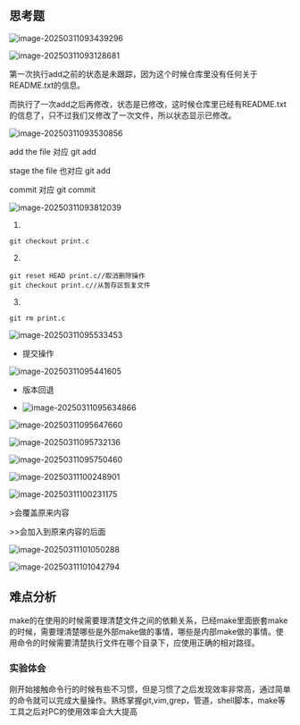 ## 思考题

![image-20250311093439296](C:\Users\86135\AppData\Roaming\Typora\typora-user-images\image-20250311093439296.png)

![image-20250311093128681](C:\Users\86135\AppData\Roaming\Typora\typora-user-images\image-20250311093128681.png)

第一次执行add之前的状态是未跟踪，因为这个时候仓库里没有任何关于README.txt的信息。

而执行了一次add之后再修改，状态是已修改，这时候仓库里已经有README.txt的信息了，只不过我们又修改了一次文件，所以状态显示已修改。

![image-20250311093530856](C:\Users\86135\AppData\Roaming\Typora\typora-user-images\image-20250311093530856.png)

add the file 对应 git add 

stage the file 也对应 git add

commit 对应 git commit

![image-20250311093812039](C:\Users\86135\AppData\Roaming\Typora\typora-user-images\image-20250311093812039.png)

1.

```shell
git checkout print.c
```

2.

```shell
git reset HEAD print.c//取消删除操作
git checkout print.c//从暂存区恢复文件
```

3.

```shell
git rm print.c
```

![image-20250311095533453](C:\Users\86135\AppData\Roaming\Typora\typora-user-images\image-20250311095533453.png)

- 提交操作

![image-20250311095441605](C:\Users\86135\AppData\Roaming\Typora\typora-user-images\image-20250311095441605.png)

- 版本回退



- ![image-20250311095634866](C:\Users\86135\AppData\Roaming\Typora\typora-user-images\image-20250311095634866.png)

![image-20250311095647660](C:\Users\86135\AppData\Roaming\Typora\typora-user-images\image-20250311095647660.png)

![image-20250311095732136](C:\Users\86135\AppData\Roaming\Typora\typora-user-images\image-20250311095732136.png)

![image-20250311095750460](C:\Users\86135\AppData\Roaming\Typora\typora-user-images\image-20250311095750460.png)

![image-20250311100248901](C:\Users\86135\AppData\Roaming\Typora\typora-user-images\image-20250311100248901.png)

![image-20250311100231175](C:\Users\86135\AppData\Roaming\Typora\typora-user-images\image-20250311100231175.png)

\>会覆盖原来内容

\>\>会加入到原来内容的后面

![image-20250311101050288](C:\Users\86135\AppData\Roaming\Typora\typora-user-images\image-20250311101050288.png)

![image-20250311101042794](C:\Users\86135\AppData\Roaming\Typora\typora-user-images\image-20250311101042794.png)

## 难点分析

make的在使用的时候需要理清楚文件之间的依赖关系，已经make里面嵌套make 的时候，需要理清楚哪些是外部make做的事情，哪些是内部make做的事情。使用命令的时候需要清楚执行文件在哪个目录下，应使用正确的相对路径。

### 实验体会

刚开始接触命令行的时候有些不习惯，但是习惯了之后发现效率非常高，通过简单的命令就可以完成大量操作。熟练掌握git,vim,grep，管道，shell脚本，make等工具之后对PC的使用效率会大大提高